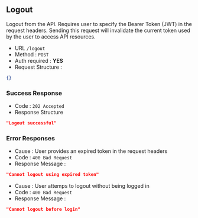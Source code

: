 ## Logout

Logout from the API. Requires user to specify the Bearer Token (JWT) in the request headers. Sending this request 
will invalidate the current token used by the user to access API resources.
* URL `/logout`
* Method : `POST`
* Auth required : **YES**
* Request Structure : 

```json
{}
```

### Success Response

* Code : `202 Accepted`
* Response Structure
```json
"Logout successful"
```

### Error Responses

* Cause : User provides an expired token in the request headers
* Code : `400 Bad Request`
* Response Message : 
```json
"Cannot logout using expired token"
```

* Cause : User attemps to logout without being logged in
* Code : `400 Bad Request`
* Response Message :
```json
"Cannot logout before login"
```